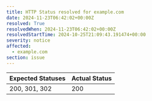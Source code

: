 ```yaml
---
title: HTTP Status resolved for example.com
date: 2024-11-23T06:42:02+00:00Z
resolved: True
resolvedWhen: 2024-11-23T06:42:02+00:00Z
resolvedStartTime: 2024-10-25T21:09:43.191474+00:00
severity: notice
affected:
  - example.com
section: issue
---
```


| Expected Statuses | Actual Status  |
|-------------------|----------------|
| 200, 301, 302 | 200 |
